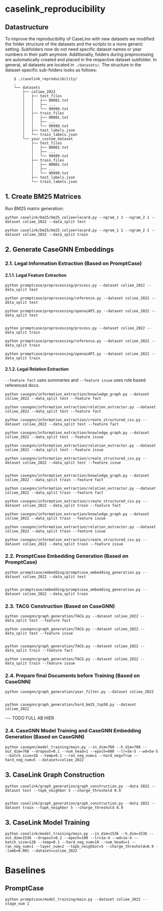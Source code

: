 # caselink_reproducibility

## Datastructure

To improve the reproducibility of CaseLine with new datasets we modified the folder structure of the datasets and the scripts to a more generic setting. Subfolders now do not need specific dataset names or year numbers in their path anymore. Additionally, folders during preprocessing are automatically created and placed in the respective dataset subfolder. In general, all datasets are located in `./datasets/`. The structure in the dataset-specific sub-folders looks as follows:

```
    $ ./caselink_reproducibility/
    .
    └── datasets
        ├── coliee_2022
        │   ├── test_files
        │   │   ├── 00001.txt
        │   │   ├── ...
        │   │   └── 99999.txt
        │   ├── train_files
        │   │   ├── 00001.txt
        │   │   ├── ...
        │   │   └── 99999.txt
        │   ├── test_labels.json
        │   └── train_labels.json
        └── your_custom_dataset
            ├── test_files
            │   ├── 00001.txt
            │   ├── ...
            │   └── 99999.txt
            ├── train_files
            │   ├── 00001.txt
            │   ├── ...
            │   └── 99999.txt
            ├── test_labels.json
            └── train_labels.json
```


## 1. Create BM25 Matrices

Run BM25 matrix generation:

`python caselink/bm25/bm25_coliee+lecard.py --ngram_1 1 --ngram_2 1 --dataset coliee_2022 --data_split test`


`python caselink/bm25/bm25_coliee+lecard.py --ngram_1 1 --ngram_2 1 --dataset coliee_2022 --data_split train`



## 2. Generate CaseGNN Embeddings

### 2.1. Legal Information Extraction (Based on PromptCase)

#### 2.1.1. Legal Feature Extraction

```
python promptcase/preprocessing/process.py --dataset coliee_2022 --data_split test

python promptcase/preprocessing/reference.py --dataset coliee_2022 --data_split test

python promptcase/preprocessing/openaiAPI.py --dataset coliee_2022 --data_split test


python promptcase/preprocessing/process.py --dataset coliee_2022 --data_split train

python promptcase/preprocessing/reference.py --dataset coliee_2022 --data_split train

python promptcase/preprocessing/openaiAPI.py --dataset coliee_2022 --data_split train
```


#### 2.1.2. Legal Relation Extraction

`--feature fact` uses summaries and `--feature issue` uses rule based referenced docs.

```
python casegnn/information_extraction/knowledge_graph.py --dataset coliee_2022 --data_split test --feature fact

python casegnn/information_extraction/relation_extractor.py --dataset coliee_2022 --data_split test --feature fact

python casegnn/information_extraction/create_structured_csv.py --dataset coliee_2022 --data_split test --feature fact

python casegnn/information_extraction/knowledge_graph.py --dataset coliee_2022 --data_split test --feature issue

python casegnn/information_extraction/relation_extractor.py --dataset coliee_2022 --data_split test --feature issue

python casegnn/information_extraction/create_structured_csv.py --dataset coliee_2022 --data_split test --feature issue


python casegnn/information_extraction/knowledge_graph.py --dataset coliee_2022 --data_split train --feature fact

python casegnn/information_extraction/relation_extractor.py --dataset coliee_2022 --data_split train --feature fact

python casegnn/information_extraction/create_structured_csv.py --dataset coliee_2022 --data_split train --feature fact

python casegnn/information_extraction/knowledge_graph.py --dataset coliee_2022 --data_split train --feature issue

python casegnn/information_extraction/relation_extractor.py --dataset coliee_2022 --data_split train --feature issue

python casegnn/information_extraction/create_structured_csv.py --dataset coliee_2022 --data_split train --feature issue
```


### 2.2. PromptCase Embedding Generation (Based on PromptCase)

```
python promptcase/embedding/promptcase_embedding_generation.py --dataset coliee_2022 --data_split test


python promptcase/embedding/promptcase_embedding_generation.py --dataset coliee_2022 --data_split train
``` 


### 2.3. TACG Construction (Based on CaseGNN)

```
python casegnn/graph_generation/TACG.py --dataset coliee_2022 --data_split test --feature fact

python casegnn/graph_generation/TACG.py --dataset coliee_2022 --data_split test --feature issue


python casegnn/graph_generation/TACG.py --dataset coliee_2022 --data_split train --feature fact

python casegnn/graph_generation/TACG.py --dataset coliee_2022 --data_split train --feature issue
```

### 2.4. Prepare final Documents before Training (Based on CaseGNN)

```
python casegnn/graph_generation/year_filter.py --dataset coliee_2022


python casegnn/graph_generation/hard_bm25_top50.py --dataset coliee_2022
```


--- TODO FULL AB HIER

### 2.4. CaseGNN Model Training and CaseGNN Embedding Generation (Based on CaseGNN)

```
python casegnn/model_training/main.py --in_dim=768 --h_dim=768 --out_dim=768 --dropout=0.1 --num_head=1 --epoch=600 --lr=5e-5 --wd=5e-5 --batch_size=16 --temp=0.1 --ran_neg_num=1 --hard_neg=True --hard_neg_num=5 --dataset=coliee_2022
```


## 3. CaseLink Graph Construction

```
python caselink/graph_generation/graph_construction.py --data 2022 --dataset test --topk_neighbor 5 --charge_threshold 0.9


python caselink/graph_generation/graph_construction.py --data 2022 --dataset train --topk_neighbor 5 --charge_threshold 0.9
```


## 3. CaseLink Model Training

```
python caselink/model_training/main.py --in_dim=1536 --h_dim=1536 --out_dim=1536 --dropout=0.2 --epoch=100 --lr=1e-4 --wd=1e-4 --batch_size=128 --temp=0.1 --hard_neg_num=10 --num_heads=1 --ran_neg_num=1 --layer_num=2 --topk_neighbor=5 --charge_threshold=0.9 --lamb=0.001 --dataset=coliee_2022
```


# Baselines

## PromptCase

```
python promptcase/model_training/main.py --dataset coliee_2022 --stage_num 1
```
